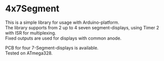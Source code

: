 # 4x7Segment

This is a simple library for usage with Arduino-platform.<br>
The library supports from 2 up to 4 seven segment-displays, using Timer 2 with ISR for multiplexing.<br>
Fixed outputs are used for displays with common anode.<br>

PCB for four 7-Segment-displays is available.<br>
Tested on ATmega328.
